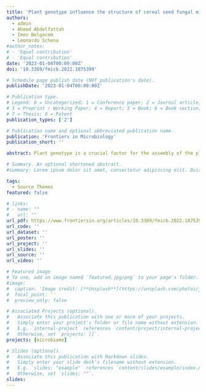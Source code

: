```yaml
---
title: 'Plant genotype influence the structure of cereal seed fungal microbiome'
authors:
  - admin
  - Ahmed Abdelfattah
  - Imen Belgacem
  - Leonardo Schena
#author_notes:
# - 'Equal contribution'
# - 'Equal contribution'
date: '2023-01-04T00:00:00Z'
doi: '10.3389/fmicb.2022.1075399'

# Schedule page publish date (NOT publication's date).
publishDate: '2023-01-04T00:00:00Z'

# Publication type.
# Legend: 0 = Uncategorized; 1 = Conference paper; 2 = Journal article;
# 3 = Preprint / Working Paper; 4 = Report; 5 = Book; 6 = Book section;
# 7 = Thesis; 8 = Patent
publication_types: ['2']

# Publication name and optional abbreviated publication name.
publication: 'Frontiers in Microbiology'
publication_short: ''

abstract: Plant genotype is a crucial factor for the assembly of the plant-associated microbial communities. However, we still know little about the variation of diversity and structure of plant microbiomes across host species and genotypes. Here, we used six species of cereals (Avena sativa, Hordeum vulgare, Secale cereale, Triticum aestivum, Triticum polonicum, and Triticum turgidum) to test whether the plant fungal microbiome varies across species, and whether plant species use different mechanisms for microbiome assembly focusing on the plant ears. Using ITS2 amplicon metagenomics, we found that host species influences the diversity and structure of the seed-associated fungal communities. Then, we tested whether plant genotype influences the structure of seed fungal communities across different cultivars of T. aestivum (Aristato, Bologna, Rosia, and Vernia) and T. turgidum (Capeiti, Cappelli, Mazzancoio, Trinakria, and Timilia). We found that cultivar influences the seed fungal microbiome in both species. We found that in T. aestivum the seed fungal microbiota is more influenced by stochastic processes, while in T. turgidum selection plays a major role. Collectively, our results contribute to fill the knowledge gap on the wheat seed microbiome assembly and, together with other studies, might contribute to understand how we can manipulate this process to improve agriculture sustainability.

# Summary. An optional shortened abstract.
#summary: Lorem ipsum dolor sit amet, consectetur adipiscing elit. Duis posuere tellus ac convallis placerat. Proin tincidunt magna sed ex sollicitudin condimentum.

tags:
  - Source Themes
featured: false

# links:
# - name: ""
#   url: ""
url_pdf: https://www.frontiersin.org/articles/10.3389/fmicb.2022.1075399/full
url_code: ''
url_dataset: ''
url_poster: ''
url_project: ''
url_slides: ''
url_source: ''
url_video: ''

# Featured image
# To use, add an image named `featured.jpg/png` to your page's folder.
#image:
#  caption: 'Image credit: [**Unsplash**](https://unsplash.com/photos/jdD8gXaTZsc)'
#  focal_point: ''
#  preview_only: false

# Associated Projects (optional).
#   Associate this publication with one or more of your projects.
#   Simply enter your project's folder or file name without extension.
#   E.g. `internal-project` references `content/project/internal-project/index.md`.
#   Otherwise, set `projects: []`.
projects: [microbiome]

# Slides (optional).
#   Associate this publication with Markdown slides.
#   Simply enter your slide deck's filename without extension.
#   E.g. `slides: "example"` references `content/slides/example/index.md`.
#   Otherwise, set `slides: ""`.
slides:
---
```

